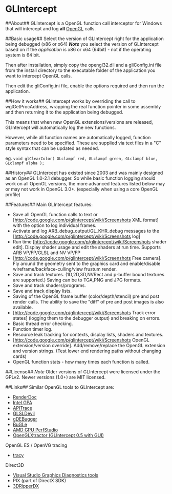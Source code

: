 # GLIntercept

##About##
GLIntercept is a OpenGL function call interceptor for Windows that will intercept and log **all** [OpenGL](http://www.opengl.org) calls. 

##Basic usage##
Select the version of GLIntercept right for the application being debugged (x86 or x64) 
_**Note**_ you select the version of GLIntercept based on if the _application_ is x86 or x64 (64bit) - not if the operating system is 64 bit.

Then after installation, simply copy the opengl32.dll and a gliConfig.ini file from 
the install directory to the executable folder of the application you want to
intercept OpenGL calls. 

Then edit the gliConfig.ini file, enable the options required and then run the 
application.

##How it works##
GLIntercept works by overriding the call to wglGetProcAddress, wrapping the real function pointer in some assembly and then returning it to the application being debugged. 

This means that when new OpenGL extensions/versions are released, GLIntercept will automatically log the new functions.

However, while all function names are automatically logged, function parameters need to be specified. These are supplied via text files in a "C" style syntax that can be updated as needed.

eg.
`void glClearColor( GLclampf red, GLclampf green, GLclampf blue, GLclampf alpha );`

##History##
GLIntercept has existed since 2003 and was mainly designed as an OpenGL 1.0-2.1 debugger. So while basic function logging should work on all OpenGL versions, the more advanced features listed below may or may not work in OpenGL 3.0+. (especially when using a core OpenGL profile)

##Features##
Main GLIntercept features:

* Save all OpenGL function calls to text or [http://code.google.com/p/glintercept/wiki/Screenshots XML format] with the option to log individual frames.
* Activate and log ARB_debug_output/GL_KHR_debug messages to the [http://code.google.com/p/glintercept/wiki/Screenshots log]
* Run time [http://code.google.com/p/glintercept/wiki/Screenshots shader edit]. Display shader usage and edit the shaders at run time. Supports ARB VP/FP/GLSL and NV VP/FP
* [http://code.google.com/p/glintercept/wiki/Screenshots Free camera]. Fly around the geometry sent to the graphics card and enable/disable wireframe/backface-culling/view frustum render.
* Save and track textures. (1D,2D,3D,NVRect and p-buffer bound textures are supported.) Saving can be to TGA,PNG and JPG formats.
* Save and track shaders/programs.
* Save and track display lists.
* Saving of the OpenGL frame buffer (color/depth/stencil) pre and post render calls. The ability to save the "diff" of pre and post images is also available.
* [http://code.google.com/p/glintercept/wiki/Screenshots Track error states] (logging them to the debugger output) and breaking on errors.
* Basic thread error checking.
* Function timer log.
* Resource leak tracking for contexts, display lists, shaders and textures.
* [http://code.google.com/p/glintercept/wiki/Screenshots OpenGL extension/version override]. Add/remove/replace the OpenGL extension and version strings. (Test lower end rendering paths without changing cards)
* OpenGL function stats - how many times each function is called.

##License##
*Note* Older versions of GLIntercept were licensed under the GPLv2. Newer versions (1.0+) are MIT licensed.

##Links##
Similar OpenGL tools to GLIntercept are:

* [RenderDoc](https://github.com/baldurk/renderdoc)
* [Intel GPA](https://software.intel.com/en-us/gpa)
* [APITrace](https://github.com/apitrace/apitrace)
* [GLSLDevil](http://www.vis.uni-stuttgart.de/glsldevil/index.html)
* [gDEBugger](http://www.gremedy.com/)
* [BuGLe](http://sourceforge.net/projects/bugle/)
* [AMD GPU PerfStudio](http://developer.amd.com/gpu/PerfStudio/Pages/default.aspx)
* [OpenGLXtractor (GLIntercept 0.5 with GUI)](http://members.chello.at/alexan/)

OpenGL ES / OpenVG tracing
* [tracy](https://gitorious.org/tracy) 

Direct3D
* [Visual Studio Graphics Diagnostics tools](https://msdn.microsoft.com/en-us/library/vstudio/hh315751(v=vs.120).aspx)
* PIX (part of DirectX SDK)
* [3DRipperDX](http://www.deep-shadows.com/hax/3DRipperDX.htm)



